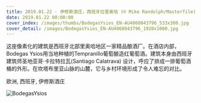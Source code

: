 ```yaml
---
title: 2019.01.22 - 伊修斯酒庄，西班牙拉里奥哈 (© Mike Randolph/Masterfile)
date: 2019.01.22 00:00:00
cover_index: /images/thumbs/BodegasYsios_EN-AU4068043796_533x300.jpg
cover_detail: /images/BodegasYsios_EN-AU4068043796_1920x1080.jpg
---
```


这座像素化的建筑是西班牙北部里奥哈地区一家精品酿酒厂。在酒店内部，Bodegas
Ysios用当地种植的Tempranillo葡萄酿造红葡萄酒。建筑本身由西班牙建筑师圣地亚哥·卡拉特拉瓦(Santiago Calatrava)
设计，呼应了排成一排葡萄酒桶的外形。在坎塔布里亚山脉的山麓，它与乡村环境形成了令人难忘的对比。

欧洲, 西班牙, 伊修斯酒庄

![BodegasYsios](/images/BodegasYsios_EN-AU4068043796_1920x1080.jpg)
